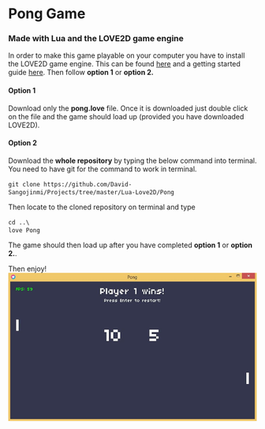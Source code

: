 # Pong Game
### Made with Lua and the LOVE2D game engine

In order to make this game playable on your computer you have to install the LOVE2D game engine. This can be found [here](https://love2d.org/) and a getting started guide [here](https://love2d.org/wiki/Getting_Started). Then follow **option 1** or **option 2.**

#### Option 1
Download only the **pong.love** file. Once it is downloaded just double click on the file and the game should load up (provided you have downloaded LOVE2D).

#### Option 2
Download the **whole repository** by typing the below command into terminal. You need to have git for the command to work in terminal.
```
git clone https://github.com/David-Sangojinmi/Projects/tree/master/Lua-Love2D/Pong
```
Then locate to the cloned repository on terminal and type
```
cd ..\
love Pong
``` 
The game should then load up after you have completed **option 1** or **option 2.**.

Then enjoy!
![alt text](https://github.com/David-Sangojinmi/David-Sangojinmi.github.io/blob/master/static/img/ponglua.jpg "Pong game screen")